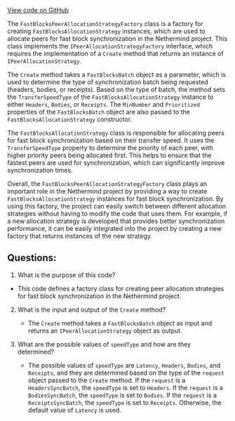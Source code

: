 [View code on GitHub](https://github.com/nethermindeth/nethermind/Nethermind.Synchronization/FastBlocks/FastBlockPeerAllocationStrategyFactory.cs)

The `FastBlocksPeerAllocationStrategyFactory` class is a factory for creating `FastBlocksAllocationStrategy` instances, which are used to allocate peers for fast block synchronization in the Nethermind project. This class implements the `IPeerAllocationStrategyFactory` interface, which requires the implementation of a `Create` method that returns an instance of `IPeerAllocationStrategy`.

The `Create` method takes a `FastBlocksBatch` object as a parameter, which is used to determine the type of synchronization batch being requested (headers, bodies, or receipts). Based on the type of batch, the method sets the `TransferSpeedType` of the `FastBlocksAllocationStrategy` instance to either `Headers`, `Bodies`, or `Receipts`. The `MinNumber` and `Prioritized` properties of the `FastBlocksBatch` object are also passed to the `FastBlocksAllocationStrategy` constructor.

The `FastBlocksAllocationStrategy` class is responsible for allocating peers for fast block synchronization based on their transfer speed. It uses the `TransferSpeedType` property to determine the priority of each peer, with higher priority peers being allocated first. This helps to ensure that the fastest peers are used for synchronization, which can significantly improve synchronization times.

Overall, the `FastBlocksPeerAllocationStrategyFactory` class plays an important role in the Nethermind project by providing a way to create `FastBlocksAllocationStrategy` instances for fast block synchronization. By using this factory, the project can easily switch between different allocation strategies without having to modify the code that uses them. For example, if a new allocation strategy is developed that provides better synchronization performance, it can be easily integrated into the project by creating a new factory that returns instances of the new strategy.
## Questions: 
 1. What is the purpose of this code?
   - This code defines a factory class for creating peer allocation strategies for fast block synchronization in the Nethermind project.

2. What is the input and output of the `Create` method?
   - The `Create` method takes a `FastBlocksBatch` object as input and returns an `IPeerAllocationStrategy` object as output.

3. What are the possible values of `speedType` and how are they determined?
   - The possible values of `speedType` are `Latency`, `Headers`, `Bodies`, and `Receipts`, and they are determined based on the type of the `request` object passed to the `Create` method. If the `request` is a `HeadersSyncBatch`, the `speedType` is set to `Headers`. If the `request` is a `BodiesSyncBatch`, the `speedType` is set to `Bodies`. If the `request` is a `ReceiptsSyncBatch`, the `speedType` is set to `Receipts`. Otherwise, the default value of `Latency` is used.